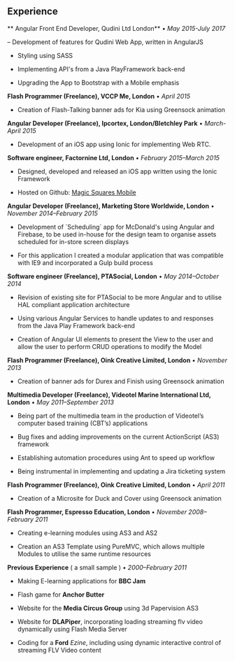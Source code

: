 ## Experience

** Angular Front End Developer, Qudini Ltd London** • _May 2015-July 2017_

– Development of features for Qudini Web App, written in AngularJS

- Styling using SASS

- Implementing API's from a Java PlayFramework back-end

- Upgrading the App to Bootstrap with a Mobile emphasis

 

**Flash Programmer (Freelance), VCCP Me, London** • _April 2015_

- Creation of Flash-Talking banner ads for Kia using Greensock animation

**Angular Developer (Freelance), Ipcortex, London/Bletchley Park** • _March-April 2015_

- Development of an iOS app using Ionic for implementing Web RTC.

**Software engineer, Factornine Ltd, London** • _February 2015–March 2015_

- Designed, developed and released an iOS app written using the Ionic Framework

- Hosted on Github: [Magic Squares Mobile](https://github.com/russellf9/magic-squares-mobile)

**Angular Developer (Freelance), Marketing Store Worldwide, London** • _November 2014–February 2015_

* Development of \`Scheduling\` app for McDonald's using Angular and Firebase, to be used in-house for the design team to
organise assets scheduled for in-store screen displays

- For this application I created a modular application that was compatible with IE9 and incorporated a Gulp build 
process

**Software engineer (Freelance), PTASocial, London** • _May 2014–October 2014_

- Revision of existing site for PTASocial to be more Angular and to utilise HAL compliant application architecture 

- Using various Angular Services to handle updates to and responses from the Java Play Framework back-end 

- Creation of Angular UI elements to present the View to the user and allow the user to perform CRUD operations to 
modify the Model 

**Flash Programmer (Freelance), Oink Creative Limited, London** • _November 2013_

- Creation of banner ads for Durex and Finish using Greensock animation

**Multimedia Developer (Freelance), Videotel Marine International Ltd, London** • _May 2011–September 2013_

- Being part of the multimedia team in the production of Videotel’s computer based training (CBT’s) applications

- Bug fixes and adding improvements on the current ActionScript (AS3) framework

- Establishing automation procedures using Ant to speed up workflow

- Being instrumental in implementing and updating a Jira ticketing system

**Flash Programmer (Freelance), Oink Creative Limited, London** • _April 2011_

- Creation of a Microsite for Duck and Cover using Greensock animation

**Flash Programmer, Espresso Education, London** • _November 2008–February 2011_

- Creating e-learning modules using AS3 and AS2 

- Creation an AS3 Template using PureMVC, which allows multiple Modules to utilise the same runtime resources

**Previous Experience** ( a small sample ) • _2000–February 2011_

- Making E-learning applications for **BBC Jam**

- Flash game for **Anchor Butter**

- Website for the **Media Circus Group** using 3d Papervision AS3

- Website for **DLAPiper**, incorporating loading streaming flv video dynamically using Flash Media Server

- Coding for a **Ford** *Ezine*, including using dynamic interactive control of streaming FLV Video content 

